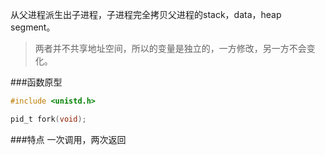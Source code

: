 从父进程派生出子进程，子进程完全拷贝父进程的stack，data，heap segment。
>两者并不共享地址空间，所以的变量是独立的，一方修改，另一方不会变化。

###函数原型
```c
#include <unistd.h>

pid_t fork(void);
```
###特点
一次调用，两次返回
